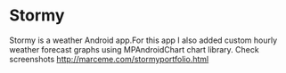 # Stormy
Stormy is a weather Android app.For this app 
I also added custom hourly weather forecast 
graphs using MPAndroidChart chart library.
Check screenshots http://marceme.com/stormyportfolio.html
